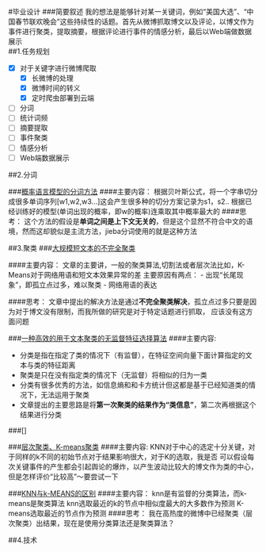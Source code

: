 #毕业设计
###简要叙述
我的想法是能够针对某一关键词，例如“美国大选”、“中国春节联欢晚会”这些持续性的话题。首先从微博抓取博文以及评论，以博文作为事件进行聚类，提取摘要，根据评论进行事件的情感分析，最后以Web端做数据展示                                                                                                                                                                                                                                                                                                                                                                                                                                                                                                                                                                                                                                                                                                                                                                                                                                                                                                                                                                                                                                                                                                                                                                                                                                                                                                                                                                                                                                                                                                                                                                                                                                            
##1.任务规划
- [x] 对于关键字进行微博爬取
    - [x] 长微博的处理
    - [x] 微博时间的转义
    - [x] 定时爬虫部署到云端
- [ ] 分词
- [ ] 统计词频
- [ ] 摘要提取
- [ ] 事件聚类
- [ ] 情感分析
- [ ] Web端数据展示

##2.分词

###[概率语言模型的分词方法][4]
####主要内容：
根据贝叶斯公式，将一个字串切分成很多单词序列[w1,w2,w3...]这会产生很多种的切分方案记录为s1，s2..
根据已经训练好的模型(单词出现的概率，即w的概率)连乘取其中概率最大的
####思考：
这个方法的假设是**单词之间是上下文无关的**，但是这个显然不符合中文的语境，然而这却貌似是主流方法，jieba分词使用的就是这种方法




##3.聚类
###[大规模短文本的不完全聚类][1]

####主要内容：
文章的主要讲，一般的聚类算法,切割法或者层次法比如，K-Means对于网络用语和短文本效果异常的差
主要原因有两点：
    - 出现“长尾现象”，即孤立点过多，难以聚类
    - 网络用语的表达

####思考：
文章中提出的解决方法是通过**不完全聚类解决**，孤立点过多只要是因为对于博文没有限制，而我所做的研究是对于特定话题进行抓取，
应该没有这方面问题

###[一种高效的用于文本聚类的无监督特征选择算法][2]
####主要内容:
- 分类是指在指定了类的情况下（有监督），在特征空间向量下面计算指定的文本与类的特征距离
- 聚类是只在没有指定类的情况下（无监督）将相似的归为一类
- 分类有很多优秀的方法，如信息熵和和卡方统计但这都是基于已经知道类的情况下，无法运用于聚类
- 文章提出的主要思路是将**第一次聚类的结果作为“类信息”**，第二次再根据这个结果进行分类

###[]

###[层次聚类、K-means聚类][3]
####主要内容:
KNN对于中心的选定十分关键，对于同样的k不同的初始节点对于结果影响很大，对于K的选取，我是否
可以假设每次关键事件的产生都会引起舆论的爆炸，以产生波动比较大的博文作为类的中心，但是怎样评价“比较高”～要尝试一下


###[KNN与k-MEANS的区别][5]
####主要内容：
knn是有监督的分类算法，而k-means是聚类算法
knn选取最近的k的节点中相似度最大的大多数作为预测
K-means选取最近的节点作为预测
####思考：
我在高热度的微博中已经聚类（层次聚类）出结果，现在是使用分类算法还是聚类算法？


##4.技术






[1]: http://jcip.cipsc.org.cn/CN/article/downloadArticleFile.do?attachType=PDF&id=1441
[2]: http://crad.ict.ac.cn/CN/article/downloadArticleFile.do?attachType=PDF&id=810
[3]: http://www.dataguru.cn/article-3408-1.html
[4]: http://book.51cto.com/art/201106/269050.htm
[5]: http://www.tuicool.com/articles/qamYZv